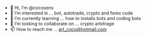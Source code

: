 - 👋 Hi, I’m @cocosens
- 👀 I’m interested in ... bot, autotrade, crypto and forex code
- 🌱 I’m currently learning ... how to installs bots and coding bots
- 💞️ I’m looking to collaborate on ... crypto arbitrage
- 📫 How to reach me ... art_coco@hotmail.com

<!---
cocosens/cocosens is a ✨ special ✨ repository because its `README.md` (this file) appears on your GitHub profile.
You can click the Preview link to take a look at your changes.
--->
